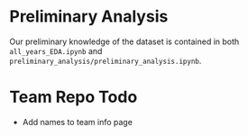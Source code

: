 # Preliminary Analysis

Our preliminary knowledge of the dataset is contained in both ```all_years_EDA.ipynb``` and ```preliminary_analysis/preliminary_analysis.ipynb```.

# Team Repo Todo

- Add names to team info page